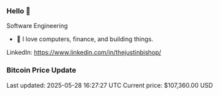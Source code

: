 ### Hello 🤙  

Software Engineering

- 🔭 I love computers, finance, and building things.
  
LinkedIn: https://www.linkedin.com/in/thejustinbishop/  





































































































































































































































































































































































































































































































### Bitcoin Price Update
Last updated: 2025-05-28 16:27:27 UTC
Current price: $107,360.00 USD
